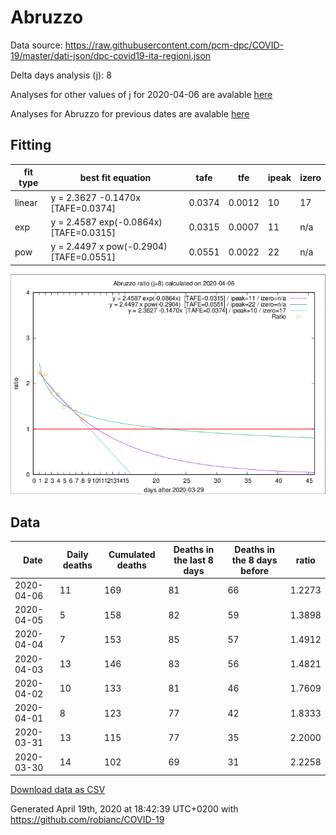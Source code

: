 # Abruzzo

Data source: https://raw.githubusercontent.com/pcm-dpc/COVID-19/master/dati-json/dpc-covid19-ita-regioni.json

Delta days analysis (j): 8

Analyses for other values of j for 2020-04-06 are avalable [here](../2020-04-06/README.md)

Analyses for Abruzzo for previous dates are avalable [here](../README.md)

## Fitting 
|fit type|best fit equation|tafe|tfe|ipeak|izero|
|-------|-----|--------|------|---|---|
|linear|y = 2.3627 -0.1470x  [TAFE=0.0374]|0.0374|0.0012|10|17|
|exp|y = 2.4587 exp(-0.0864x)  [TAFE=0.0315]|0.0315|0.0007|11|n/a|
|pow|y = 2.4497 x pow(-0.2904)  [TAFE=0.0551]|0.0551|0.0022|22|n/a|

![Plot](COVID-19_abruzzo_j8_2020-04-06.png)

## Data
|Date|Daily deaths|Cumulated deaths|Deaths in the last 8 days|Deaths in the 8 days before|ratio|
|----|----------|-----------|-------|--------------------|-----|
|2020-04-06|11|169|81|66|1.2273|
|2020-04-05|5|158|82|59|1.3898|
|2020-04-04|7|153|85|57|1.4912|
|2020-04-03|13|146|83|56|1.4821|
|2020-04-02|10|133|81|46|1.7609|
|2020-04-01|8|123|77|42|1.8333|
|2020-03-31|13|115|77|35|2.2000|
|2020-03-30|14|102|69|31|2.2258|

[Download data as CSV](COVID-19_abruzzo_j8_2020-04-06.csv)

Generated April 19th, 2020 at 18:42:39 UTC+0200 with https://github.com/robianc/COVID-19

